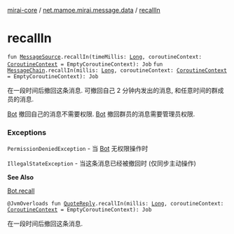 [mirai-core](../index.md) / [net.mamoe.mirai.message.data](index.md) / [recallIn](./recall-in.md)

# recallIn

`fun `[`MessageSource`](-message-source/index.md)`.recallIn(timeMillis: `[`Long`](https://kotlinlang.org/api/latest/jvm/stdlib/kotlin/-long/index.html)`, coroutineContext: `[`CoroutineContext`](https://kotlinlang.org/api/latest/jvm/stdlib/kotlin.coroutines/-coroutine-context/index.html)` = EmptyCoroutineContext): Job`
`fun `[`MessageChain`](-message-chain/index.md)`.recallIn(millis: `[`Long`](https://kotlinlang.org/api/latest/jvm/stdlib/kotlin/-long/index.html)`, coroutineContext: `[`CoroutineContext`](https://kotlinlang.org/api/latest/jvm/stdlib/kotlin.coroutines/-coroutine-context/index.html)` = EmptyCoroutineContext): Job`

在一段时间后撤回这条消息. 可撤回自己 2 分钟内发出的消息, 和任意时间的群成员的消息.

[Bot](../net.mamoe.mirai/-bot/index.md) 撤回自己的消息不需要权限.
[Bot](../net.mamoe.mirai/-bot/index.md) 撤回群员的消息需要管理员权限.

### Exceptions

`PermissionDeniedException` - 当 [Bot](../net.mamoe.mirai/-bot/index.md) 无权限操作时

`IllegalStateException` - 当这条消息已经被撤回时 (仅同步主动操作)

**See Also**

[Bot.recall](../net.mamoe.mirai/-bot/recall.md)

`@JvmOverloads fun `[`QuoteReply`](-quote-reply/index.md)`.recallIn(millis: `[`Long`](https://kotlinlang.org/api/latest/jvm/stdlib/kotlin/-long/index.html)`, coroutineContext: `[`CoroutineContext`](https://kotlinlang.org/api/latest/jvm/stdlib/kotlin.coroutines/-coroutine-context/index.html)` = EmptyCoroutineContext): Job`

在一段时间后撤回这条消息.

